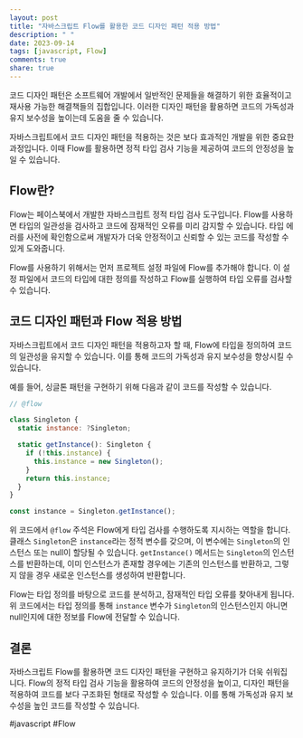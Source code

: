 ```yaml
---
layout: post
title: "자바스크립트 Flow를 활용한 코드 디자인 패턴 적용 방법"
description: " "
date: 2023-09-14
tags: [javascript, Flow]
comments: true
share: true
---
```


코드 디자인 패턴은 소프트웨어 개발에서 일반적인 문제들을 해결하기 위한 효율적이고 재사용 가능한 해결책들의 집합입니다. 이러한 디자인 패턴을 활용하면 코드의 가독성과 유지 보수성을 높이는데 도움을 줄 수 있습니다.

자바스크립트에서 코드 디자인 패턴을 적용하는 것은 보다 효과적인 개발을 위한 중요한 과정입니다. 이때 Flow를 활용하면 정적 타입 검사 기능을 제공하여 코드의 안정성을 높일 수 있습니다.

## Flow란?

Flow는 페이스북에서 개발한 자바스크립트 정적 타입 검사 도구입니다. Flow를 사용하면 타입의 일관성을 검사하고 코드에 잠재적인 오류를 미리 감지할 수 있습니다. 타입 에러를 사전에 확인함으로써 개발자가 더욱 안정적이고 신뢰할 수 있는 코드를 작성할 수 있게 도와줍니다.

Flow를 사용하기 위해서는 먼저 프로젝트 설정 파일에 Flow를 추가해야 합니다. 이 설정 파일에서 코드의 타입에 대한 정의를 작성하고 Flow를 실행하여 타입 오류를 검사할 수 있습니다.

## 코드 디자인 패턴과 Flow 적용 방법

자바스크립트에서 코드 디자인 패턴을 적용하고자 할 때, Flow에 타입을 정의하여 코드의 일관성을 유지할 수 있습니다. 이를 통해 코드의 가독성과 유지 보수성을 향상시킬 수 있습니다.

예를 들어, 싱글톤 패턴을 구현하기 위해 다음과 같이 코드를 작성할 수 있습니다.

```javascript
// @flow

class Singleton {
  static instance: ?Singleton;

  static getInstance(): Singleton {
    if (!this.instance) {
      this.instance = new Singleton();
    }
    return this.instance;
  }
}

const instance = Singleton.getInstance();
```

위 코드에서 `@flow` 주석은 Flow에게 타입 검사를 수행하도록 지시하는 역할을 합니다. 클래스 `Singleton`은 `instance`라는 정적 변수를 갖으며, 이 변수에는 `Singleton`의 인스턴스 또는 null이 할당될 수 있습니다. `getInstance()` 메서드는 `Singleton`의 인스턴스를 반환하는데, 이미 인스턴스가 존재할 경우에는 기존의 인스턴스를 반환하고, 그렇지 않을 경우 새로운 인스턴스를 생성하여 반환합니다.

Flow는 타입 정의를 바탕으로 코드를 분석하고, 잠재적인 타입 오류를 찾아내게 됩니다. 위 코드에서는 타입 정의를 통해 `instance` 변수가 `Singleton`의 인스턴스인지 아니면 null인지에 대한 정보를 Flow에 전달할 수 있습니다.

## 결론

자바스크립트 Flow를 활용하면 코드 디자인 패턴을 구현하고 유지하기가 더욱 쉬워집니다. Flow의 정적 타입 검사 기능을 활용하여 코드의 안정성을 높이고, 디자인 패턴을 적용하여 코드를 보다 구조화된 형태로 작성할 수 있습니다. 이를 통해 가독성과 유지 보수성을 높인 코드를 작성할 수 있습니다.

#javascript #Flow